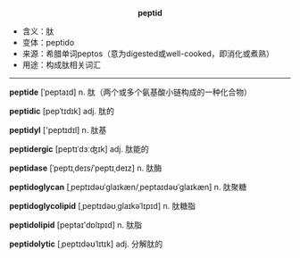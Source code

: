 
**<center>peptid</center>**

- <span class="definition">含义：肽</span>
- <span class="definition">变体：peptido</span>
- <span class="definition">来源：希腊单词peptos（意为digested或well-cooked，即消化或煮熟）</span>
- <span class="definition">用途：构成肽相关词汇</span>

---

<span class="vocabulary">**peptide**</span> [ˈpeptaɪd] n. 肽（两个或多个氨基酸小链构成的一种化合物）

<span class="vocabulary">**peptidic**</span> [pepˈtɪdɪk] adj. 肽的

<span class="vocabulary">**peptidyl**</span> ['peptɪdɪl] n. 肽基

<span class="vocabulary">**peptidergic**</span> [peptɪˈdɜːʤɪk] adj. 肽能的

<span class="vocabulary">**peptidase**</span> [ˈpeptɪˌdeɪs/ˈpeptɪˌdeɪz] n. 肽酶

<span class="vocabulary">**peptidoglycan**</span> [ˌpeptɪdəʊˈɡlaɪkæn/ˌpeptaɪdəʊˈɡlaɪkæn] n. 肽聚糖

<span class="vocabulary">**peptidoglycolipid**</span> [ˌpeptɪdəʊˌɡlaɪkəˈlɪpɪd] n. 肽糖脂

<span class="vocabulary">**peptidolipid**</span> [peptaɪ'dɒlɪpɪd] n. 肽脂

<span class="vocabulary">**peptidolytic**</span> [ˌpeptɪdəʊˈlɪtɪk] adj. 分解肽的
